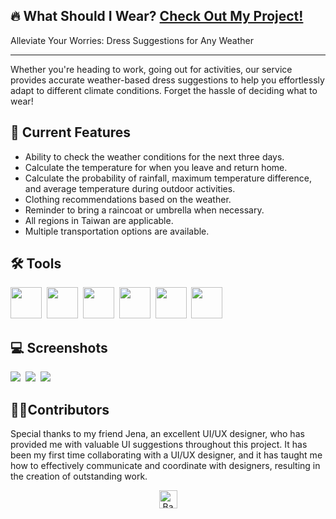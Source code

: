 ## 🔥 What Should I Wear? <a href="https://what-should-i-wear-bd38a.web.app/"  target="_blank">Check Out My Project!</a>

Alleviate Your Worries: Dress Suggestions for Any Weather
***
Whether you're heading to work, going out for activities, our service provides accurate weather-based dress suggestions to help you effortlessly adapt to different climate conditions. Forget the hassle of deciding what to wear!

## 🏁 Current Features

* Ability to check the weather conditions for the next three days.
* Calculate the temperature for when you leave and return home.
* Calculate the probability of rainfall, maximum temperature difference, and average temperature during outdoor activities.
* Clothing recommendations based on the weather.
* Reminder to bring a raincoat or umbrella when necessary.
* All regions in Taiwan are applicable.
* Multiple transportation options are available.

## 🛠 Tools
<picture><img src=https://upload.wikimedia.org/wikipedia/commons/thumb/a/a7/React-icon.svg/512px-React-icon.svg.png?20220125121207 height="50px" width="50px"> <img/></picture>
<picture><img src=https://cdn.worldvectorlogo.com/logos/javascript-1.svg height="50px" width="50px"> <img/></picture>
<picture><img src=https://cdn-icons-png.flaticon.com/512/5968/5968358.png height="50px" width="50px"> <img/></picture>
<picture><img src=https://icons-for-free.com/iconfiles/png/512/svg+developer+firebase+google+programming+icon-1320183319887802192.png height="50px" width="50px"> <img/></picture>
<picture><img src=https://forum.bubble.io/uploads/default/original/3X/8/4/84c1f5c09eddc477a4cebd29b44604cc13f6208e.png height="50px" width="50px"> <img/></picture>
<picture><img src=https://www.svgrepo.com/show/354262/react-router.svg height="50px" width="50px"> <img/></picture>


## 💻 Screenshots

<picture><img src=https://i.ibb.co/frRrQpD/2023-06-07-2-48-10.png > <img/></picture>
<picture><img src=https://i.ibb.co/5s6PrR8/2023-06-07-3-04-16.png > <img/></picture>
<picture><img src=https://i.ibb.co/ZKf7fBC/2023-06-07-3-04-27.png > <img/></picture>

## 👩‍💻Contributors
Special thanks to my friend Jena, an excellent UI/UX designer, who has provided me with valuable UI suggestions throughout this project. It has been my first time collaborating with a UI/UX designer, and it has taught me how to effectively communicate and coordinate with designers, resulting in the creation of outstanding work.



<p align="center"><a href="https://github.com/ooospooky/What-Should-I-Wear"><img src="https://superagi.com/wp-content/uploads/2023/05/backToTopButton.png" alt="Back to top" height="29"/></a></p>